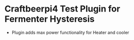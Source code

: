 # Craftbeerpi4 Test Plugin for Fermenter Hysteresis

- Plugin adds max power functionality for Heater and cooler